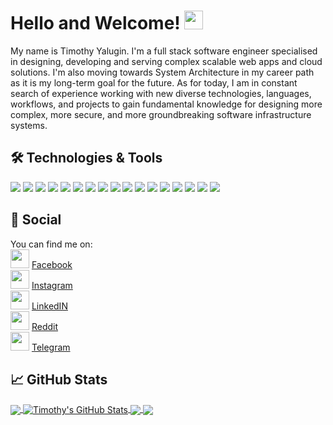 # Hello and Welcome! <img src="https://raw.githubusercontent.com/MartinHeinz/MartinHeinz/master/wave.gif" width="30px">

My name is Timothy Yalugin. I'm a full stack software engineer specialised in designing, developing and serving complex scalable web apps and cloud solutions. I'm also moving towards System Architecture in my career path as it is my long-term goal for the future. As for today, I am in constant search of experience working with new diverse technologies, languages, workflows, and projects to gain fundamental knowledge for designing more complex, more secure, and more groundbreaking software infrastructure systems.

## 🛠 Technologies & Tools
![](https://img.shields.io/badge/OS-Windows-informational?style=flat&logo=windows&logoColor=white&color=2bbc8a)
![](https://img.shields.io/badge/Editor-JetBrains-informational?style=flat&logo=jetbrains&logoColor=white&color=2bbc8a)
![](https://img.shields.io/badge/Code-Golang-informational?style=flat&logo=go&logoColor=white&color=2bbc8a)
![](https://img.shields.io/badge/Code-C%23-informational?style=flat&logo=c-sharp&logoColor=white&color=2bbc8a)
![](https://img.shields.io/badge/Code-Python-informational?style=flat&logo=python&logoColor=white&color=2bbc8a)
![](https://img.shields.io/badge/Code-JavaScript-informational?style=flat&logo=javascript&logoColor=white&color=2bbc8a)
![](https://img.shields.io/badge/Tools-MongoDB-informational?style=flat&logo=mongoDB&logoColor=white&color=2bbc8a)
![](https://img.shields.io/badge/Tools-PostgreSQL-informational?style=flat&logo=postgresql&logoColor=white&color=2bbc8a)
![](https://img.shields.io/badge/Tools-SQL-informational?style=flat&logo=microsoftSQLServer&logoColor=white&color=2bbc8a)
![](https://img.shields.io/badge/Tools-ASP.NET-informational?style=flat&logo=.net&logoColor=white&color=2bbc8a)
![](https://img.shields.io/badge/Tools-Docker-informational?style=flat&logo=docker&logoColor=white&color=2bbc8a)
![](https://img.shields.io/badge/Tools-Kubernetes-informational?style=flat&logo=kubernetes&logoColor=white&color=2bbc8a)
![](https://img.shields.io/badge/Tools-Gitlab_CI-informational?style=flat&logo=gitlab&logoColor=white&color=2bbc8a)
![](https://img.shields.io/badge/Shell-PowerShell-informational?style=flat&logo=powerShell&logoColor=white&color=2bbc8a)
![](https://img.shields.io/badge/Shell-Fish-informational?style=flat&logo=gnu-bash&logoColor=white&color=2bbc8a)
![](https://img.shields.io/badge/Game-Unity-informational?style=flat&logo=unity&logoColor=white&color=2bbc8a)
![](https://img.shields.io/badge/Cloud-Digital_Ocean-informational?style=flat&logo=digitalocean&logoColor=white&color=2bbc8a)

## 🤙 Social
You can find me on:  
<img src="https://image.flaticon.com/icons/svg/733/733547.svg" width="30px"> [Facebook](https://www.facebook.com/timothy.yalugin)  
<img src="https://image.flaticon.com/icons/svg/174/174855.svg" width="30px"> [Instagram](https://www.instagram.com/timoth.y.y)  
<img src="https://content.linkedin.com/content/dam/me/business/en-us/amp/brand-site/v2/bg/LI-Bug.svg.original.svg" width="30px"> [LinkedIN](https://www.linkedin.com/in/timothy-y/)   
<img src="https://image.flaticon.com/icons/svg/2111/2111589.svg" width="30px"> [Reddit](https://www.reddit.com/user/timoth_y/)  
<img src="https://image.flaticon.com/icons/svg/2111/2111644.svg" width="30px"> [Telegram](https://t.me/timothy_y)

## 📈 GitHub Stats

<a href="https://github.com/timoth-y/timoth-y">
  <img align="center" src="https://github-readme-stats.vercel.app/api/top-langs/?username=timoth-y&hide=css,html&line_height=27&title_color=ffffff&text_color=c9cacc&icon_color=2bbc8a&bg_color=1d1f21" />
</a>
<a href="https://github.com/timoth-y/timoth-y">
  <img align="center" src="https://github-readme-stats.vercel.app/api?username=timoth-y&show_icons=true&line_height=27&count_private=true&title_color=ffffff&text_color=c9cacc&icon_color=2bbc8a&bg_color=1d1f21" alt="Timothy's GitHub Stats" />
</a>

<a href="https://github.com/timoth-y/kicksware-platform">
  <img align="center" src="https://github-readme-stats.vercel.app/api/pin/?username=timoth-y&repo=kicksware-platform&title_color=ffffff&text_color=c9cacc&icon_color=2bbc8a&bg_color=1d1f21" />
</a>

<a href="https://github.com/timoth-y/sneaker-recognition-ai">
  <img align="center" src="https://github-readme-stats.vercel.app/api/pin/?username=timoth-y&repo=sneaker-recognition-ai&title_color=ffffff&text_color=c9cacc&icon_color=2bbc8a&bg_color=1d1f21" />
</a>    
